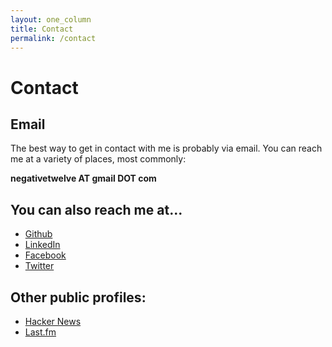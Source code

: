 ```yaml
---
layout: one_column
title: Contact
permalink: /contact
---
```

# Contact

## Email

The best way to get in contact with me is probably via email. You can reach me at a variety of places, most commonly:

**negativetwelve AT gmail DOT com**

## You can also reach me at...

* <a href="https://github.com/negativetwelve/">Github</a>
* <a href="http://www.linkedin.com/pub/mark-miyashita/38/63/49/">LinkedIn</a>
* <a href="https://www.facebook.com/markmiyashita12">Facebook</a>
* <a href="https://twitter.com/negativetwelve">Twitter</a>

## Other public profiles:

* <a href="https://news.ycombinator.com/user?id=negativetwelve">Hacker News</a>
* <a href="http://www.last.fm/user/collegejourney">Last.fm</a>
